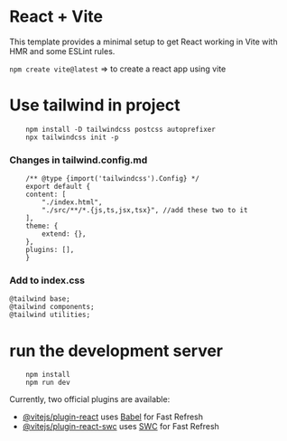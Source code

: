# React + Vite

This template provides a minimal setup to get React working in Vite with HMR and some ESLint rules.

`npm create vite@latest` => to create a react app using vite

# Use tailwind in project
```
    npm install -D tailwindcss postcss autoprefixer
    npx tailwindcss init -p
```

### Changes in tailwind.config.md
```
    /** @type {import('tailwindcss').Config} */
    export default {
    content: [
        "./index.html",
        "./src/**/*.{js,ts,jsx,tsx}", //add these two to it
    ],
    theme: {
        extend: {},
    },
    plugins: [],
    }

```
### Add to index.css
```
@tailwind base;
@tailwind components;
@tailwind utilities;
```

# run the development server
```
    npm install
    npm run dev
```

Currently, two official plugins are available:

- [@vitejs/plugin-react](https://github.com/vitejs/vite-plugin-react/blob/main/packages/plugin-react/README.md) uses [Babel](https://babeljs.io/) for Fast Refresh
- [@vitejs/plugin-react-swc](https://github.com/vitejs/vite-plugin-react-swc) uses [SWC](https://swc.rs/) for Fast Refresh
